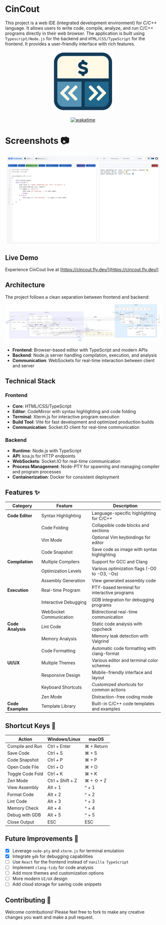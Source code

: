 # CinCout

This project is a web IDE (integrated development environment) for _C/C++_ language. It allows users to write code, compile, analyze, and run C/C++ programs directly in their web browser. The application is built using `Typescript/Node.js` for the backend and `HTML/CSS/TypeScript` for the frontend. It provides a user-friendly interface with rich features.

<div align="center">
<img src="frontend/assets/cincout.png" alt="logo" width="200" />

[![wakatime](https://wakatime.com/badge/github/Pp3ng/CinCout.svg)](https://wakatime.com/badge/github/Pp3ng/CinCout)

</div>

# Screenshots 📷

![sample](README/sample.png)

## Live Demo

Experience CinCout live at [https://cincout.fly.dev/](https://cincout.fly.dev/)

## Architecture

The project follows a clean separation between frontend and backend:

![architecture](README/Architecture.png)

- **Frontend**: Browser-based editor with TypeScript and modern APIs
- **Backend**: Node.js server handling compilation, execution, and analysis
- **Communication**: WebSockets for real-time interaction between client and server

## Technical Stack

### Frontend

- **Core**: HTML/CSS/TypeScript
- **Editor**: CodeMirror with syntax highlighting and code folding
- **Terminal**: Xterm.js for interactive program execution
- **Build Tool**: Vite for fast development and optimized production builds
- **Communication**: Socket.IO client for real-time communication

### Backend

- **Runtime**: Node.js with TypeScript
- **API**: koa.js for HTTP endpoints
- **WebSockets**: Socket.IO for real-time communication
- **Process Management**: Node-PTY for spawning and managing compiler and program processes
- **Containerization**: Docker for consistent deployment

## Features ✨

| Category          | Feature                 | Description                                  |
| ----------------- | ----------------------- | -------------------------------------------- |
| **Code Editor**   | Syntax Highlighting     | Language-specific highlighting for C/C++     |
|                   | Code Folding            | Collapsible code blocks and sections         |
|                   | Vim Mode                | Optional Vim keybindings for editor          |
|                   | Code Snapshot           | Save code as image with syntax highlighting  |
| **Compilation**   | Multiple Compilers      | Support for GCC and Clang                    |
|                   | Optimization Levels     | Various optimization flags (-O0 to -O3, -Os) |
|                   | Assembly Generation     | View generated assembly code                 |
| **Execution**     | Real-time Program       | PTY-based terminal for interactive programs  |
|                   | Interactive Debugging   | GDB integration for debugging programs       |
|                   | WebSocket Communication | Bidirectional real-time communication        |
| **Code Analysis** | Lint Code               | Static code analysis with cppcheck           |
|                   | Memory Analysis         | Memory leak detection with Valgrind          |
|                   | Code Formatting         | Automatic code formatting with clang-format  |
| **UI/UX**         | Multiple Themes         | Various editor and terminal color schemes    |
|                   | Responsive Design       | Mobile-friendly interface and layout         |
|                   | Keyboard Shortcuts      | Customized shortcuts for common actions      |
|                   | Zen Mode                | Distraction-free coding mode                 |
| **Code Examples** | Template Library        | Built-in C/C++ code templates and examples   |

## Shortcut Keys 🔑

| Action           | Windows/Linux    | macOS      |
| ---------------- | ---------------- | ---------- |
| Compile and Run  | Ctrl + Enter     | ⌘ + Return |
| Save Code        | Ctrl + S         | ⌘ + S      |
| Code Snapshot    | Ctrl + P         | ⌘ + P      |
| Open Code File   | Ctrl + O         | ⌘ + O      |
| Toggle Code Fold | Ctrl + K         | ⌘ + K      |
| Zen Mode         | Ctrl + Shift + Z | ⌘ + ⇧ + Z  |
| View Assembly    | Alt + 1          | ^ + 1      |
| Format Code      | Alt + 2          | ^ + 2      |
| Lint Code        | Alt + 3          | ^ + 3      |
| Memory Check     | Alt + 4          | ^ + 4      |
| Debug with GDB   | Alt + 5          | ^ + 5      |
| Close Output     | ESC              | ESC        |

## Future Improvements 🚀

- [x] Leverage `node-pty` and `xterm.js` for terminal emulation
- [x] Integrate `gdb` for debugging capabilities
- [ ] Use `React` for the frontend instead of `Vanilla TypeScript`
- [ ] Implement `clang-tidy` for code analysis
- [ ] Add more themes and customization options
- [ ] More modern `UI/UX` design
- [ ] Add cloud storage for saving code snippets

## Contributing 🤝

Welcome contributions! Please feel free to fork to make any creative changes you want and make a pull request.

